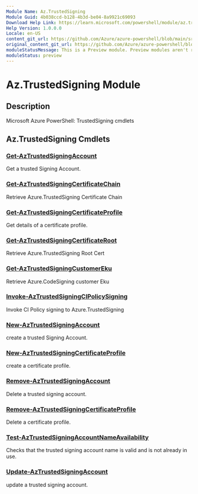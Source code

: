 ```yaml
---
Module Name: Az.TrustedSigning
Module Guid: 4b038ccd-b128-4b3d-be04-8a9921c69093
Download Help Link: https://learn.microsoft.com/powershell/module/az.trustedsigning
Help Version: 1.0.0.0
Locale: en-US
content_git_url: https://github.com/Azure/azure-powershell/blob/main/src/TrustedSigning/TrustedSigning/help/Az.TrustedSigning.md
original_content_git_url: https://github.com/Azure/azure-powershell/blob/main/src/TrustedSigning/TrustedSigning/help/Az.TrustedSigning.md
moduleStatusMessage: This is a Preview module. Preview modules aren't recommended for use in production environments. For more information, see https://aka.ms/azps-refstatus.
moduleStatus: preview
---
```

# Az.TrustedSigning Module
## Description
Microsoft Azure PowerShell: TrustedSigning cmdlets

## Az.TrustedSigning Cmdlets
### [Get-AzTrustedSigningAccount](Get-AzTrustedSigningAccount.md)
Get a trusted Signing Account.

### [Get-AzTrustedSigningCertificateChain](Get-AzTrustedSigningCertificateChain.md)
Retrieve Azure.TrustedSigning Certificate Chain

### [Get-AzTrustedSigningCertificateProfile](Get-AzTrustedSigningCertificateProfile.md)
Get details of a certificate profile.

### [Get-AzTrustedSigningCertificateRoot](Get-AzTrustedSigningCertificateRoot.md)
Retrieve Azure.TrustedSigning Root Cert

### [Get-AzTrustedSigningCustomerEku](Get-AzTrustedSigningCustomerEku.md)
Retrieve Azure.CodeSigning customer Eku

### [Invoke-AzTrustedSigningCIPolicySigning](Invoke-AzTrustedSigningCIPolicySigning.md)
Invoke CI Policy signing to Azure.TrustedSigning

### [New-AzTrustedSigningAccount](New-AzTrustedSigningAccount.md)
create a trusted Signing Account.

### [New-AzTrustedSigningCertificateProfile](New-AzTrustedSigningCertificateProfile.md)
create a certificate profile.

### [Remove-AzTrustedSigningAccount](Remove-AzTrustedSigningAccount.md)
Delete a trusted signing account.

### [Remove-AzTrustedSigningCertificateProfile](Remove-AzTrustedSigningCertificateProfile.md)
Delete a certificate profile.

### [Test-AzTrustedSigningAccountNameAvailability](Test-AzTrustedSigningAccountNameAvailability.md)
Checks that the trusted signing account name is valid and is not already in use.

### [Update-AzTrustedSigningAccount](Update-AzTrustedSigningAccount.md)
update a trusted signing account.


